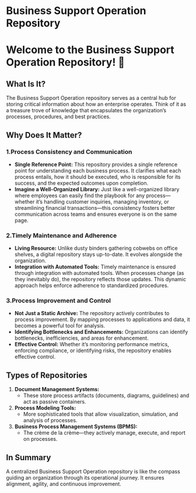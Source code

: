 # Business Support Operation Repository <br>

# Welcome to the Business Support Operation Repository! 🚀

## What Is It?
The Business Support Operation repository serves as a central hub for storing critical information about how an enterprise operates. Think of it as a treasure trove of knowledge that encapsulates the organization’s processes, procedures, and best practices.

## Why Does It Matter?
### 1.Process Consistency and Communication
- **Single Reference Point:** This repository provides a single reference point for understanding each business process. It clarifies what each process entails, how it should be executed, who is responsible for its success, and the expected outcomes upon completion.
- **Imagine a Well-Organized Library:** Just like a well-organized library where employees can easily find the playbook for any process—whether it’s handling customer inquiries, managing inventory, or streamlining financial transactions—this consistency fosters better communication across teams and ensures everyone is on the same page.

### 2.Timely Maintenance and Adherence
- **Living Resource:** Unlike dusty binders gathering cobwebs on office shelves, a digital repository stays up-to-date. It evolves alongside the organization.
- **Integration with Automated Tools:** Timely maintenance is ensured through integration with automated tools. When processes change (as they inevitably do), the repository reflects those updates. This dynamic approach helps enforce adherence to standardized procedures.

### 3.Process Improvement and Control
- **Not Just a Static Archive:** The repository actively contributes to process improvement. By mapping processes to applications and data, it becomes a powerful tool for analysis.
- **Identifying Bottlenecks and Enhancements:** Organizations can identify bottlenecks, inefficiencies, and areas for enhancement.
- **Effective Control:** Whether it’s monitoring performance metrics, enforcing compliance, or identifying risks, the repository enables effective control.

## Types of Repositories
1. **Document Management Systems:**
   - These store process artifacts (documents, diagrams, guidelines) and act as passive containers.
2. **Process Modeling Tools:**
   - More sophisticated tools that allow visualization, simulation, and analysis of processes.
3. **Business Process Management Systems (BPMS):**
   - The crème de la crème—they actively manage, execute, and report on processes.

## In Summary
A centralized Business Support Operation repository is like the compass guiding an organization through its operational journey. It ensures alignment, agility, and continuous improvement.
